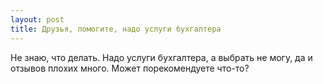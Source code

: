 ```yaml
---
layout: post 
title: Друзья, помогите, надо услуги бухгалтера 
--- 
```

Не знаю, что делать. Надо услуги бухгалтера, а выбрать не могу, да и отзывов плохих много. Может порекомендуете что-то?
